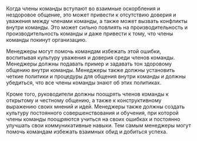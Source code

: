 Когда члены команды вступают во взаимные оскорбления и нездоровое общение, это может привести к отсутствию доверия и уважения между членами команды, а также может вызвать конфликты внутри команды. Это может сильно повлиять на производительность и производительность команды и даже привести к тому, что члены команды покинут организацию.

Менеджеры могут помочь командам избежать этой ошибки, воспитывая культуру уважения и доверия среди членов команды. Менеджеры должны подавать пример и задавать тон здоровому общению внутри команды. Менеджеры также должны установить четкие политики и процедуры для общения внутри команды и должны убедиться, что все члены команды знают об этих политиках.

Кроме того, руководители должны поощрять членов команды к открытому и честному общению, а также к конструктивному выражению своих мнений и идей. Менеджеры также должны создать культуру постоянного совершенствования и обучения, при которой члены команды поощряются учиться на своих ошибках и постоянно улучшать свои коммуникативные навыки. Тем самым менеджеры могут помочь командам избежать взаимных обид и добиться успеха.